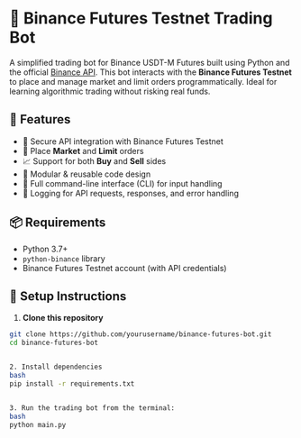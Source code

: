 # 🧠 Binance Futures Testnet Trading Bot

A simplified trading bot for Binance USDT-M Futures built using Python and the official [Binance API](https://binance-docs.github.io/apidocs/futures/en/). This bot interacts with the **Binance Futures Testnet** to place and manage market and limit orders programmatically. Ideal for learning algorithmic trading without risking real funds.

## 🚀 Features

- 🔐 Secure API integration with Binance Futures Testnet
- 🛒 Place **Market** and **Limit** orders
- 📈 Support for both **Buy** and **Sell** sides
- 🧩 Modular & reusable code design
- 🧾 Full command-line interface (CLI) for input handling
- 📝 Logging for API requests, responses, and error handling


## 📦 Requirements

- Python 3.7+
- `python-binance` library
- Binance Futures Testnet account (with API credentials)


## 🔧 Setup Instructions

1. **Clone this repository**

```bash
git clone https://github.com/yourusername/binance-futures-bot.git
cd binance-futures-bot


2. Install dependencies
bash
pip install -r requirements.txt


3. Run the trading bot from the terminal:
bash
python main.py



